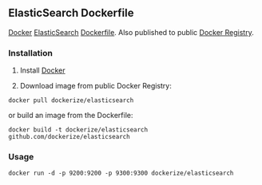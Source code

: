 ## ElasticSearch Dockerfile

[Docker](https://www.docker.io/) [ElasticSearch](http://http://www.elasticsearch.org/) [Dockerfile](https://www.docker.io/learn/dockerfile/).  Also published to public [Docker Registry](https://index.docker.io/).

### Installation

1. Install [Docker](https://www.docker.io)

1. Download image from public Docker Registry: 

  ```
  docker pull dockerize/elasticsearch
  ```

   or build an image from the Dockerfile: 
   
   ```
   docker build -t dockerize/elasticsearch github.com/dockerize/elasticsearch
   ```

### Usage

```
docker run -d -p 9200:9200 -p 9300:9300 dockerize/elasticsearch
```
